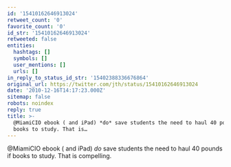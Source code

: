 ```yaml
---
id: '15410162646913024'
retweet_count: '0'
favorite_count: '0'
id_str: '15410162646913024'
retweeted: false
entities:
  hashtags: []
  symbols: []
  user_mentions: []
  urls: []
in_reply_to_status_id_str: '15402388336676864'
original_url: https://twitter.com/jth/status/15410162646913024
date: '2010-12-16T14:17:23.000Z'
sitemap: false
robots: noindex
reply: true
title: >-
  @MiamiCIO ebook ( and iPad) *do* save students the need to haul 40 pounds if
  books to study. That is…
---
```


@MiamiCIO ebook ( and iPad) *do* save students the need to haul 40 pounds if books to study. That is compelling.